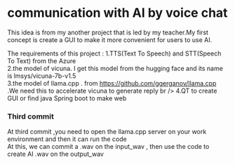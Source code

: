 # communication with AI by voice chat
This idea is from my another project that is led by my teacher.My first concept is create a GUI to make it more convenient
for  users to use AI.<br />

The requirements of this project :
1.TTS(Text To Speech) and STT(Speech To Text) from the Azure <br />
2.the model of vicuna. I get this model from the hugging face and its name is lmsys/vicuna-7b-v1.5<br />
3.the model of llama.cpp . from https://github.com/ggerganov/llama.cpp .We need this to accelerate vicuna to generate reply br />
4.QT to create GUI or find java Spring boot to make web

### Third commit 
At third commit ,you need to open the llama.cpp server on your work environment and then it can run the code<br />
At this, we can commit a .wav on the input_wav , then use the code to create AI .wav on the output_wav


